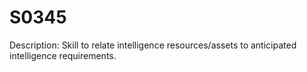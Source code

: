 # S0345
Description: Skill to relate intelligence resources/assets to anticipated intelligence requirements.

